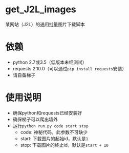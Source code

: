 # get_J2L_images
某网站（J2L）的通用批量图片下载脚本

# 依赖
- python 2.7或3.5（低版本未经测试）
- requests 2.10.0（可以通过`pip install requests`安装）
- 请自备梯子

# 使用说明
- 确保python和requests已经安装好
- 确保梯子可以爬出墙外
- 运行`python run.py code start stop`  
  - code: 神秘代码，此参数不可缺少
  - start: 下载图片的起始id，默认是`1`
  - stop: 下载图片的终止id，默认是`start + 10`
